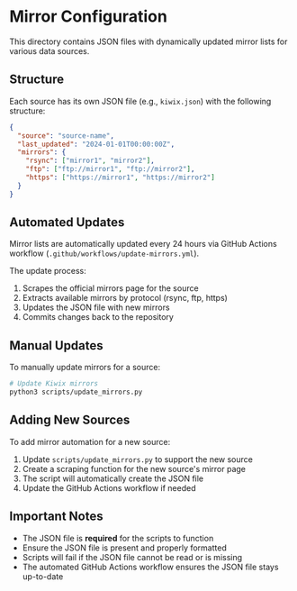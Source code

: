 # Mirror Configuration

This directory contains JSON files with dynamically updated mirror lists for various data sources.

## Structure

Each source has its own JSON file (e.g., `kiwix.json`) with the following structure:

```json
{
  "source": "source-name",
  "last_updated": "2024-01-01T00:00:00Z",
  "mirrors": {
    "rsync": ["mirror1", "mirror2"],
    "ftp": ["ftp://mirror1", "ftp://mirror2"],
    "https": ["https://mirror1", "https://mirror2"]
  }
}
```

## Automated Updates

Mirror lists are automatically updated every 24 hours via GitHub Actions workflow (`.github/workflows/update-mirrors.yml`).

The update process:
1. Scrapes the official mirrors page for the source
2. Extracts available mirrors by protocol (rsync, ftp, https)
3. Updates the JSON file with new mirrors
4. Commits changes back to the repository

## Manual Updates

To manually update mirrors for a source:

```bash
# Update Kiwix mirrors
python3 scripts/update_mirrors.py
```

## Adding New Sources

To add mirror automation for a new source:

1. Update `scripts/update_mirrors.py` to support the new source
2. Create a scraping function for the new source's mirror page
3. The script will automatically create the JSON file
4. Update the GitHub Actions workflow if needed

## Important Notes

- The JSON file is **required** for the scripts to function
- Ensure the JSON file is present and properly formatted
- Scripts will fail if the JSON file cannot be read or is missing
- The automated GitHub Actions workflow ensures the JSON file stays up-to-date
